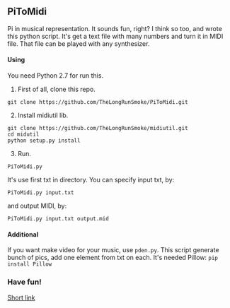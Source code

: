 ## PiToMidi

Pi in musical representation. It sounds fun, right? I think so too, and wrote this python script. It's get a text file with many numbers and turn it in MIDI file. That file can be played with any synthesizer.


#### Using
You need Python 2.7 for run this.


1. First of all, clone this repo.

  ```
  git clone https://github.com/TheLongRunSmoke/PiToMidi.git
  ```
2. Install midiutil lib.

  ```
  git clone https://github.com/TheLongRunSmoke/midiutil.git
  cd midutil
  python setup.py install
  ```
3. Run.

  ```
  PiToMidi.py
  ```
It's use first txt in directory. You can specify input txt, by:

  ```
  PiToMidi.py input.txt
  ```
and output MIDI, by:

  ```
  PiToMidi.py input.txt output.mid
  ```


#### Additional
If you want make video for your music, use ```pden.py```. This script generate bunch of pics, add one element from txt on each. It's needed Pillow: ```pip install Pillow```


### Have fun!

[Short link](http://git.io/v47Jy)
